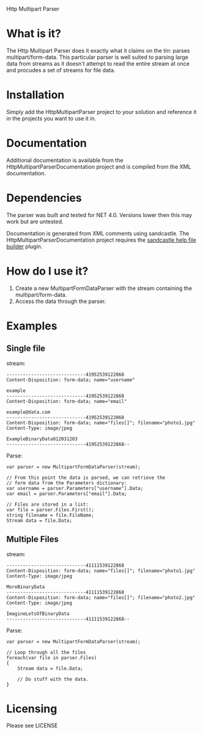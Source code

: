 Http Multipart Parser

What is it?
===========

The Http Multipart Parser does it exactly what it claims on the tin: parses multipart/form-data. This particular
parser is well suited to parsing large data from streams as it doesn't attempt to read the entire stream at once and
procudes a set of streams for file data.

Installation
=============
Simply add the HttpMultipartParser project to your solution and reference it in the projects you want to use it in.

Documentation
=============
Additional documentation is available from the HttpMultipartParserDocumentation project and is compiled from the
XML documentation.

Dependencies
============
The parser was built and tested for NET 4.0. Versions lower then this may work but are untested.

Documentation is generated from XML comments using sandcastle. The HttpMultipartParserDocumentation project
requires the [sandcastle help file builder](http://shfb.codeplex.com/) plugin.

How do I use it?
================
1. Create a new MultipartFormDataParser with the stream containing the multipart/form-data.
2. Access the data through the parser.

Examples
========

Single file
-----------

stream:

	-----------------------------41952539122868
	Content-Disposition: form-data; name="username"

	example
	-----------------------------41952539122868
	Content-Disposition: form-data; name="email"

	example@data.com
	-----------------------------41952539122868
	Content-Disposition: form-data; name="files[]"; filename="photo1.jpg"
	Content-Type: image/jpeg

	ExampleBinaryData012031203
	-----------------------------41952539122868--

Parse:

    var parser = new MultipartFormDataParser(stream);

	// From this point the data is parsed, we can retrieve the
	// form data from the Parameters dictionary:
	var username = parser.Parameters["username"].Data;
	var email = parser.Parameters["email"].Data;

	// Files are stored in a list:
	var file = parser.Files.First();
	string filename = file.FileName;
	Stream data = file.Data;

Multiple Files
-----------

stream:

	-----------------------------41111539122868
	Content-Disposition: form-data; name="files[]"; filename="photo1.jpg"
	Content-Type: image/jpeg

	MoreBinaryData
	-----------------------------41111539122868
	Content-Disposition: form-data; name="files[]"; filename="photo2.jpg"
	Content-Type: image/jpeg

	ImagineLotsOfBinaryData
	-----------------------------41111539122868--

Parse:

    var parser = new MultipartFormDataParser(stream);

	// Loop through all the files
	foreach(var file in parser.Files)
	{
	    Stream data = file.Data;

		// Do stuff with the data.
	}

Licensing
=========
Please see LICENSE
